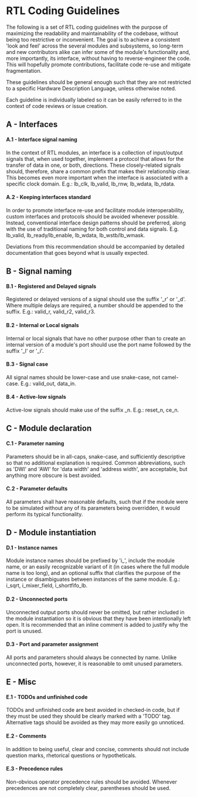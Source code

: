 RTL Coding Guidelines
=====================

The following is a set of RTL coding guidelines with the purpose of maximizing the readability and maintainability
of the codebase, without being too restrictive or inconvenient. The goal is to achieve a consistent 'look and feel'
across the several modules and subsystems, so long-term and new contributors alike can infer some of the
module's functionality and, more importantly, its interface, without having to reverse-engineer the code. This will
hopefully promote contributions, facilitate code re-use and mitigate fragmentation.

These guidelines should be general enough such that they are not restricted to a specific Hardware Description Language, unless otherwise noted.

Each guideline is individually labeled so it can be easily referred to in the context of code reviews or issue creation.

A - Interfaces
--

#### A.1 - Interface signal naming
In the context of RTL modules, an interface is a collection of input/output signals that, when used together, implement
a protocol that allows for the transfer of data in one, or both, directions. These closely-related signals should, therefore,
share a common prefix that makes their relationship clear. This becomes even more important when the interface is associated
with a specific clock domain. E.g.: lb_clk, lb_valid, lb_rnw, lb_wdata, lb_rdata.


#### A.2 - Keeping interfaces standard
In order to promote interface re-use and facilitate module interoperability, custom interfaces and protocols should be avoided
whenever possible. Instead, conventional interface design patterns should be preferred, along with the use of traditional naming
for both control and data signals. E.g. lb_valid, lb_ready/lb_enable, lb_wdata, lb_wstb/lb_wmask.

Deviations from this recommendation should be accompanied by detailed documentation that goes beyond what is usually expected.

B - Signal naming
--

#### B.1 - Registered and Delayed signals
Registered or delayed versions of a signal should use the suffix '_r' or '_d'. Where multiple delays are required,
a number should be appended to the suffix. E.g.: valid_r, valid_r2, valid_r3.

#### B.2 - Internal or Local signals
Internal or local signals that have no other purpose other than to create an internal version of a module's port should
use the port name followed by the suffix '_l' or '_i'.

#### B.3 - Signal case
All signal names should be lower-case and use snake-case, not camel-case. E.g.: valid_out, data_in.

#### B.4 - Active-low signals
Active-low signals should make use of the suffix _n. E.g.: reset_n, ce_n.

C - Module declaration
--

#### C.1 - Parameter naming
Parameters should be in all-caps, snake-case, and sufficiently descriptive so that no additional explanation is required.
Common abbreviations, such as 'DWI' and 'AWI' for 'data width' and 'address width', are acceptable, but anything
more obscure is best avoided.

#### C.2 - Parameter defaults
All parameters shall have reasonable defaults, such that if the module were to be simulated without any of its parameters
being overridden, it would perform its typical functionality.

D - Module instantiation
--

#### D.1 - Instance names
Module instance names should be prefixed by 'i_', include the module name, or an easily recognizable variant of it (in cases where the
full module name is too long), and an optional suffix that clarifies the purpose of the instance or disambiguates between
instances of the same module. E.g.: i_sqrt, i_mixer_field, i_shortfifo_lb.

#### D.2 - Unconnected ports
Unconnected output ports should never be omitted, but rather included in the module instantiation so it is obvious that they
have been intentionally left open. It is recommended that an inline comment is added to justify why the port is unused.

#### D.3 - Port and parameter assignment
All ports and parameters should always be connected by name. Unlike unconnected ports, however, it is reasonable to omit unused parameters.

E - Misc
--

#### E.1 - TODOs and unfinished code
TODOs and unfinished code are best avoided in checked-in code, but if they must be used they should be clearly marked with a 'TODO' tag. Alternative
tags should be avoided as they may more easily go unnoticed.

#### E.2 - Comments
In addition to being useful, clear and concise, comments should not include question marks, rhetorical questions or hypotheticals.

#### E.3 - Precedence rules
Non-obvious operator precedence rules should be avoided. Whenever precedences are not completely clear, parentheses should be used.

